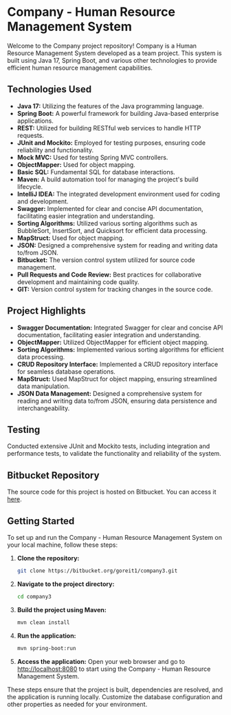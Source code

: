# Company - Human Resource Management System

Welcome to the Company project repository! Company is a Human Resource Management System developed as a team project. This system is built using Java 17, Spring Boot, and various other technologies to provide efficient human resource management capabilities.

## Technologies Used

- **Java 17:** Utilizing the features of the Java programming language.
- **Spring Boot:** A powerful framework for building Java-based enterprise applications.
- **REST:** Utilized for building RESTful web services to handle HTTP requests.
- **JUnit and Mockito:** Employed for testing purposes, ensuring code reliability and functionality.
- **Mock MVC:** Used for testing Spring MVC controllers.
- **ObjectMapper:** Used for object mapping.
- **Basic SQL:** Fundamental SQL for database interactions.
- **Maven:** A build automation tool for managing the project's build lifecycle.
- **IntelliJ IDEA:** The integrated development environment used for coding and development.
- **Swagger:** Implemented for clear and concise API documentation, facilitating easier integration and understanding.
- **Sorting Algorithms:** Utilized various sorting algorithms such as BubbleSort, InsertSort, and Quicksort for efficient data processing.
- **MapStruct:** Used for object mapping.
- **JSON:** Designed a comprehensive system for reading and writing data to/from JSON.
- **Bitbucket:** The version control system utilized for source code management.
- **Pull Requests and Code Review:** Best practices for collaborative development and maintaining code quality.
- **GIT:** Version control system for tracking changes in the source code.

## Project Highlights

- **Swagger Documentation:** Integrated Swagger for clear and concise API documentation, facilitating easier integration and understanding.
- **ObjectMapper:** Utilized ObjectMapper for efficient object mapping.
- **Sorting Algorithms:** Implemented various sorting algorithms for efficient data processing.
- **CRUD Repository Interface:** Implemented a CRUD repository interface for seamless database operations.
- **MapStruct:** Used MapStruct for object mapping, ensuring streamlined data manipulation.
- **JSON Data Management:** Designed a comprehensive system for reading and writing data to/from JSON, ensuring data persistence and interchangeability.

## Testing

Conducted extensive JUnit and Mockito tests, including integration and performance tests, to validate the functionality and reliability of the system.

## Bitbucket Repository

The source code for this project is hosted on Bitbucket. You can access it [here](https://bitbucket.org/goreit1/company3/src/develop/).

## Getting Started

To set up and run the Company - Human Resource Management System on your local machine, follow these steps:

1. **Clone the repository:**
    ```bash
    git clone https://bitbucket.org/goreit1/company3.git
    ```

2. **Navigate to the project directory:**
    ```bash
    cd company3
    ```

3. **Build the project using Maven:**
    ```bash
    mvn clean install
    ```

4. **Run the application:**
    ```bash
    mvn spring-boot:run
    ```

5. **Access the application:**
    Open your web browser and go to [http://localhost:8080](http://localhost:8080) to start using the Company - Human Resource Management System.

These steps ensure that the project is built, dependencies are resolved, and the application is running locally. Customize the database configuration and other properties as needed for your environment.

